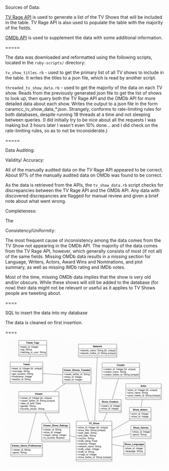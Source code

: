 Sources of Data:

[TV Rage API](http://services.tvrage.com/info.php?page=main) is used to generate a list of the TV Shows that will be included in the table.
TV Rage API is also used to populate the table with the majority of the fields.

[OMDb API](http://www.omdbapi.com/) is used to supplement the data with some additional information.

=====

The data was downloaded and reformatted using the following scripts, located in the `ruby-scripts/` directory:

`tv_show_titles.rb` - used to get the primary list of all TV shows to include in the table. It writes the titles to a json file, which is read by another script.

`threaded_tv_show_data.rb` - used to get the majority of the data on each TV show. Reads from the previously generated json file to get the list of shows to look up, then query both the TV Rage API and the OMDb API for more detailed data about each show. Writes the output to a json file in the form caramcc_tv_show_data_*.json. Strangely, conforms to rate-limiting rules for both databases, despite running 18 threads at a time and not sleeping between queries. (I did initially try to be nice about all the requests I was making but 3 hours later I wasn't even 10% done... and I did check on the rate-limiting rules, so as to not be inconsiderate.)



=====

Data Auditing:

Validity/ Accuracy:

All of the manually audited data on the TV Rage API appeared to be correct. About 97% of the manually audited data on OMDb was found to be correct.

As the data is retrieved from the APIs, the `tv_show_data.rb` script checks for discrepancies between the TV Rage API and the OMDb API. Any data with discovered discrepancies are flagged for manual review and given a brief note about what went wrong.


Completeness:

The

Consistency/Uniformity:

The most frequent cause of inconsistency among the data comes from the TV Show not appearing in the OMDb API. The majority of the data comes from the TV Rage API, however, which generally consists of most (if not all) of the same fields. Missing OMDb data results in a missing section for Language, Writers, Actors, Award Wins and Nominations, and plot summary, as well as missing IMDb rating and IMDb votes.

Most of the time, missing OMDb data implies that the show is very old and/or obscure. While these shows will still be added to the database (for now) their data might not be relevant or useful as it applies to TV Shows people are tweeting about.


====

SQL to insert the data into my database

The data is cleaned on first insertion.


====

![](uml-mar-31.png)
